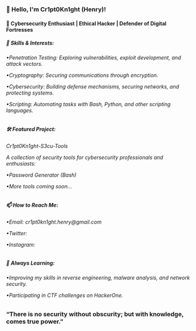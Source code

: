 <h3>👋 Hello, I'm Cr1pt0Kn1ght (Henry)!</h3>
</p>
<h4>🔐 Cybersecurity Enthusiast | Ethical Hacker | Defender of Digital Fortresses</h4></p>

<h5>🔧 Skills & Interests:</h5></p>
<h6>•Penetration Testing: Exploring vulnerabilities, exploit development, and attack vectors.</p>
•Cryptography: Securing communications through encryption.</p>
•Cybersecurity: Building defense mechanisms, securing networks, and protecting systems.</p>
•Scripting: Automating tasks with Bash, Python, and other scripting languages.</h6></p></p>

<h5>🛠️ Featured Project:</h5></p>
<h6>Cr1pt0Kn1ght-S3cu-Tools</p>
A collection of security tools for cybersecurity professionals and enthusiasts:</p>
•Password Generator (Bash)</p>
•More tools coming soon...</h6></p></p>

<h5>📫 How to Reach Me:</h5></p>
<h6>•Email: cr1pt0kn1ght.henry@gmail.com</p>
•Twitter: </p>
•Instagram:</h6> </p></p>

<h5>📖 Always Learning:</h5></p>
<h6>•Improving my skills in reverse engineering, malware analysis, and network security.</p>
•Participating in CTF challenges on HackerOne.</h6></p></p>

<h3>“There is no security without obscurity; but with knowledge, comes true power.”</h3>



<!---
Cr1pt0Kn1ght/Cr1pt0Kn1ght is a ✨ special ✨ repository because its `README.md` (this file) appears on your GitHub profile.
You can click the Preview link to take a look at your changes.
--->
